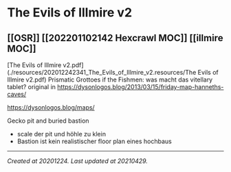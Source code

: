 # The Evils of Illmire v2
 [[OSR]] [[202201102142 Hexcrawl MOC]] [[illmire MOC]] 
---



[The Evils of Illmire v2.pdf](./resources/202012242341_The_Evils_of_Illmire_v2.resources/The Evils of Illmire v2.pdf)
Prismatic Grottoes if the Fishmen: was macht das vitellary tablet?
original in https://dysonlogos.blog/2013/03/15/friday-map-hanneths-caves/

https://dysonlogos.blog/maps/

Gecko pit and buried bastion

*   scale der pit und höhle zu klein
*   Bastion ist kein realistischer floor plan eines hochbaus

---

_Created at 20201224._
_Last updated at 20210429._



